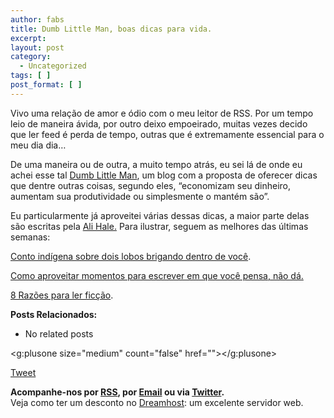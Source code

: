```yaml
---
author: fabs
title: Dumb Little Man, boas dicas para vida.
excerpt:
layout: post
category:
  - Uncategorized
tags: [ ]
post_format: [ ]
---
```

[][1]Vivo uma relação de amor e ódio com o meu leitor de RSS. Por um tempo leio de maneira ávida, por outro deixo empoeirado, muitas vezes decido que ler feed é perda de tempo, outras que é extremamente essencial para o meu dia dia…

De uma maneira ou de outra, a muito tempo atrás, eu sei lá de onde eu achei esse tal [Dumb Little Man][2], um blog com a proposta de oferecer dicas que dentre outras coisas, segundo eles, “economizam seu dinheiro, aumentam sua produtividade ou simplesmente o mantém são”.

Eu particularmente já aproveitei várias dessas dicas, a maior parte delas são escritas pela [Ali Hale.][3] Para ilustrar, seguem as melhores das últimas semanas:

[Conto indígena sobre dois lobos brigando dentro de você][4].

[Como aproveitar momentos para escrever em que você pensa, não dá.  
][5]

[8 Razões para ler ficção][6].

**Posts Relacionados:** 
*   No related posts

<g:plusone size="medium" count="false" href=""></g:plusone> 

[Tweet][7] 





**Acompanhe-nos por [ RSS][8], por [Email][9] ou via [Twitter][10].**  
Veja como ter um desconto no [Dreamhost][11]: um excelente servidor web.

 [1]: http://www.dumblittleman.com
 [2]: http://www.dumblittleman.com/
 [3]: http://www.aliventures.com/about/
 [4]: http://www.dumblittleman.com/2009/07/living-your-best-life-its-one-you-feed.html
 [5]: http://www.dumblittleman.com/2009/07/how-to-write-when-you-think-you-cant.html
 [6]: http://www.dumblittleman.com/2009/07/eight-reasons-to-read-fiction.html
 [7]: https://twitter.com/share
 [8]: http://feeds.feedburner.com/VidaGeek
 [9]: http://feedburner.google.com/fb/a/mailverify?uri=VidaGeek&loc=pt_BR
 [10]: http://twitter.com/blogvidageek
 [11]: http://vidageek.net/dreamhost/
